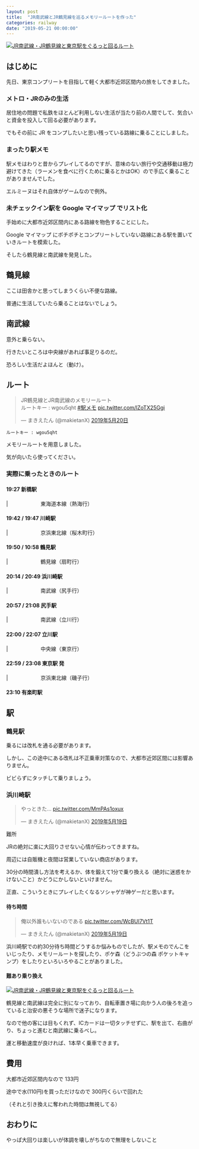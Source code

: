 ```yaml
---
layout: post
title:  "JR南武線とJR鶴見線を巡るメモリールートを作った"
categories: railway
date: "2019-05-21 00:00:00"
---
```


<div class="trim">
  <div class="trim__item">
    <a href="{{ site.url }}/assets/images/2019-05-21-report/image.png">
      <img class="one" src="{{ site.url }}/assets/thumbnail/2019-05-21-report/image.png" alt="JR南武線・JR鶴見線と東京駅をぐるっと回るルート">
    </a>
  </div>
</div>


## はじめに

先日、東京コンプリートを目指して軽く大都市近郊区間内の旅をしてきました。

### メトロ・JRのみの生活

居住地の問題で私鉄をほとんど利用しない生活が当たり前の人間でして、気合いと資金を投入して回る必要があります。

でもその前に JR をコンプしたいと思い残っている路線に乗ることにしました。

### まったり駅メモ

駅メモはわりと昔からプレイしてるのですが、意味のない旅行や交通移動は極力避けてきた（ラーメンを食べに行くために乗るとかはOK）ので手広く乗ることがありませんでした。

エルミーヌはそれ自体がゲームなので例外。

### 未チェックイン駅を Google マイマップ でリスト化

手始めに大都市近郊区間内にある路線を物色することにした。

Google マイマップ にポチポチとコンプリートしていない路線にある駅を置いていきルートを模索した。

そしたら鶴見線と南武線を発見した。

## 鶴見線

ここは田舎かと思ってしまうくらい不便な路線。

普通に生活していたら乗ることはないでしょう。

## 南武線

意外と乗らない。

行きたいところは中央線があれば事足りるのだ。

恐ろしい生活だよほんと（動け）。

<!--
## 理想のルート

#### **19:00 新橋駅**

| 　　　　　　ＪＲ東海道本線・小田原行

#### **19:15 / 19:20 川崎駅**

| 　　　　　　ＪＲ京浜東北・根岸線・桜木町行

#### **19:23 / 19:30 鶴見駅**

| 　　　　　　ＪＲ鶴見線・扇町行

#### **19:43 / 20:15 浜川崎駅**  (約30 分待ち)

| 　　　　　　ＪＲ南武線・尻手行

#### **20:23 / 20:31 尻手駅**

| 　　　　　　ＪＲ南武線・立川行

#### **21:23 / 21:28 立川駅**

| 　　　　　　ＪＲ中央線快速・東京行

#### **22:13 / 22:19 神田駅**

| 　　　　　　ＪＲ京浜東北・根岸線・大船行

#### **22:18 有楽町駅**
-->

## ルート

<blockquote class="twitter-tweet  tw-align-center" data-lang="ja"><p lang="ja" dir="ltr">JR鶴見線とJR南武線のメモリールート<br>ルートキー : wgou5qht <a href="https://twitter.com/hashtag/%E9%A7%85%E3%83%A1%E3%83%A2?src=hash&amp;ref_src=twsrc%5Etfw">#駅メモ</a> <a href="https://t.co/lZoTX25Ggi">pic.twitter.com/lZoTX25Ggi</a></p>&mdash; まきえたん (@makietanX) <a href="https://twitter.com/makietanX/status/1130385039928115200?ref_src=twsrc%5Etfw">2019年5月20日</a></blockquote>
<script async src="https://platform.twitter.com/widgets.js" charset="utf-8"></script>

```
ルートキー : wgou5qht
```


メモリールートを用意しました。

気が向いたら使ってください。

### 実際に乗ったときのルート

#### **19:27 新橋駅**

| 　　　　　　東海道本線（熱海行）

#### **19:42 / 19:47 川崎駅**

| 　　　　　　京浜東北線（桜木町行）

#### **19:50 / 10:58 鶴見駅**

| 　　　　　　鶴見線（扇町行）

#### **20:14 / 20:49 浜川崎駅**

| 　　　　　　南武線（尻手行）

#### **20:57 / 21:08 尻手駅**

| 　　　　　　南武線（立川行）

#### **22:00 / 22:07 立川駅**

| 　　　　　　中央線（東京行）

#### **22:59 / 23:08 東京駅 発**

| 　　　　　　京浜東北線（磯子行）

#### **23:10 有楽町駅**

## 駅

### 鶴見駅

乗るには改札を通る必要があります。

しかし、この途中にある改札は不正乗車対策なので、大都市近郊区間には影響ありません。

ビビらずにタッチして乗りましょう。

### 浜川崎駅

<blockquote class="twitter-tweet  tw-align-center" data-lang="ja"><p lang="ja" dir="ltr">やっときた… <a href="https://t.co/MmPAs1oxux">pic.twitter.com/MmPAs1oxux</a></p>&mdash; まきえたん (@makietanX) <a href="https://twitter.com/makietanX/status/1130074757301297152?ref_src=twsrc%5Etfw">2019年5月19日</a></blockquote>
<script async src="https://platform.twitter.com/widgets.js" charset="utf-8"></script>


難所

JRの絶対に楽に大回りさせない心情が伝わってきますね。

周辺には自販機と夜間は営業していない商店があります。

30分の時間潰し方法を考えるか、体を鍛えて1分で乗り換える（絶対に迷惑をかけないこと）かどうにかしないといけません。

正直、こういうときにプレイしたくなるソシャゲが神ゲーだと思います。

#### 待ち時間

<blockquote class="twitter-tweet  tw-align-center" data-lang="ja"><p lang="ja" dir="ltr">俺以外誰もいないのである <a href="https://t.co/WcBUI7Vt1T">pic.twitter.com/WcBUI7Vt1T</a></p>&mdash; まきえたん (@makietanX) <a href="https://twitter.com/makietanX/status/1130071284069556224?ref_src=twsrc%5Etfw">2019年5月19日</a></blockquote>
<script async src="https://platform.twitter.com/widgets.js" charset="utf-8"></script>

浜川崎駅での約30分待ち時間どうするか悩みものでしたが、駅メモのでんこをいじったり、メモリールートを探したり、ポケ森（どうぶつの森 ポケットキャンプ）をしたりといろいろやることがありました。

#### 難あり乗り換え

<div class="trim">
  <div class="trim__item">
    <a href="{{ site.url }}/assets/images/2019-05-21-report/image2.png">
      <img class="one" src="{{ site.url }}/assets/thumbnail/2019-05-21-report/image2.png" alt="JR南武線・JR鶴見線と東京駅をぐるっと回るルート">
    </a>
  </div>
</div>

鶴見線と南武線は完全に別になっており、自転車置き場に向かう人の後ろを追っていると治安の悪そうな場所で迷子になります。

なので他の客には目もくれず、ICカードは一切タッチせずに、駅を出て、右曲がり、ちょっと進むと南武線に乗るべし。

運と移動速度が良ければ、1本早く乗車できます。

## 費用

大都市近郊区間内なので 133円

途中で水(110円)を買っただけなので 300円くらいで回れた

（それと引き換えに奪われた時間は無視してる）

## おわりに

やっぱ大回りは楽しいが体調を壊しがちなので無理をしないこと